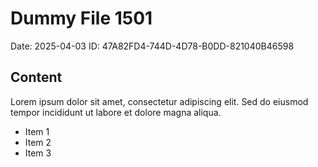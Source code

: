# Dummy File 1501

Date: 2025-04-03
ID: 47A82FD4-744D-4D78-B0DD-821040B46598

## Content

Lorem ipsum dolor sit amet, consectetur adipiscing elit.
Sed do eiusmod tempor incididunt ut labore et dolore magna aliqua.

* Item 1
* Item 2
* Item 3
